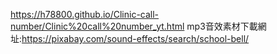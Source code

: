 https://h78800.github.io/Clinic-call-number/Clinic%20call%20number_yt.html
mp3音效素材下載網址:https://pixabay.com/sound-effects/search/school-bell/
